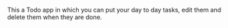 This a Todo app in which you can put your day to day tasks, edit them and delete them when they are done.
